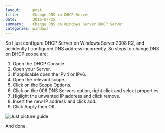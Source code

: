 ```yaml
---
layout:     post
title:      Change DNS in DHCP Server
date:       2016-07-25
summary:   	Change DNS on Windows Server DHCP Server
categories: windows
---
```


So I just configure DHCP Server on Windows Server 2008 R2, and accidently I configured DNS address incorrectly. So steps to change DNS on DHCP scope are:

1. Open the DHCP Console.
2. Open your Server.
3. If applicable open the IPv4 or IPv6.
4. Open the relevant scope.
5. Click on the Scope Options.
6. Click on the 006 DNS Servers option, right click and select properties.
7. Higlight the unwanted IP address and click remove.
8. Insert the new IP address and click add.
9. Click Apply then OK.

![Just picture guide](https://7dcogw.dm2301.livefilestore.com/y3pRjyR1k5DUyI3X-DIyn6InyTxppgonZILs7VLjPpzvT6QjddOt9FXTtYljC3vXQ1mNKrvae0rvgG0zrG79yQNVI8B_P7ZJCSG3FCO7TG-_hvt6oIMFwqH-iJLStR0qjlgH5b2NFvvigJ9fYbRgGYTMZQL04wPWb1sQqN51zHABUw/2016-07-25_190200.png)

And done.
